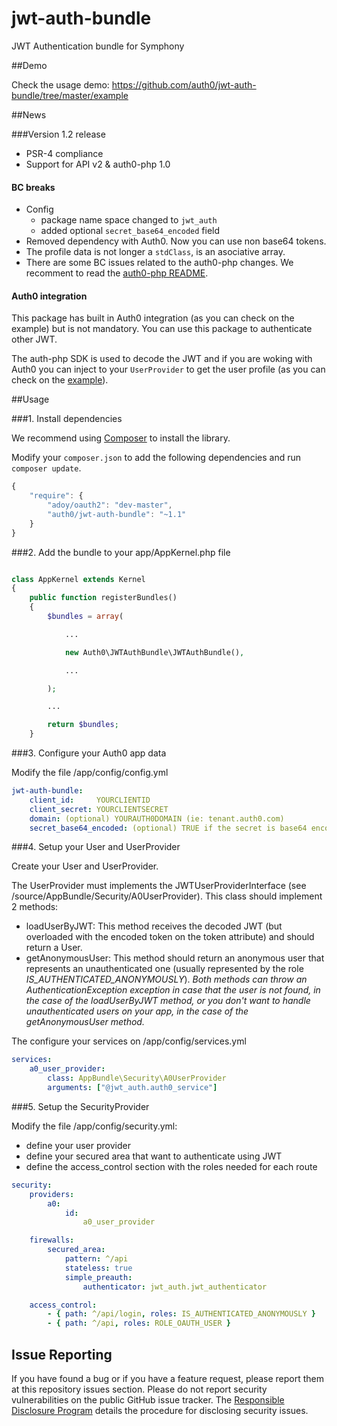 # jwt-auth-bundle

JWT Authentication bundle for Symphony


##Demo

Check the usage demo: https://github.com/auth0/jwt-auth-bundle/tree/master/example

##News

###Version 1.2 release

- PSR-4 compliance
- Support for API v2 & auth0-php 1.0

#### BC breaks

- Config
    - package name space changed to `jwt_auth`
    - added optional `secret_base64_encoded` field
- Removed dependency with Auth0. Now you can use non base64 tokens.
- The profile data is not longer a `stdClass`, is an asociative array.
- There are some BC issues related to the auth0-php changes. We recomment to read the [auth0-php README](https://github.com/auth0/Auth0-PHP).

#### Auth0 integration

This package has built in Auth0 integration (as you can check on the example) but is not mandatory. You can use this package to authenticate other JWT.

The auth-php SDK is used to decode the JWT and if you are woking with Auth0 you can inject to your `UserProvider` to get the user profile (as you can check on the [example](https://github.com/auth0/jwt-auth-bundle/blob/master/example/src/AppBundle/Security/A0UserProvider.php)).

##Usage

###1. Install dependencies

We recommend using [Composer](http://getcomposer.org/doc/01-basic-usage.md) to install the library.

Modify your `composer.json` to add the following dependencies and run `composer update`.

~~~js
{
    "require": {
        "adoy/oauth2": "dev-master",
        "auth0/jwt-auth-bundle": "~1.1"
    }
}
~~~

###2. Add the bundle to your app/AppKernel.php file

~~~php

class AppKernel extends Kernel
{
    public function registerBundles()
    {
        $bundles = array(

            ...

            new Auth0\JWTAuthBundle\JWTAuthBundle(),

            ...

        );

        ...

        return $bundles;
    }

~~~

###3. Configure your Auth0 app data

Modify the file /app/config/config.yml

~~~yml
jwt-auth-bundle:
    client_id:     YOURCLIENTID
    client_secret: YOURCLIENTSECRET
    domain: (optional) YOURAUTH0DOMAIN (ie: tenant.auth0.com)
    secret_base64_encoded: (optional) TRUE if the secret is base64 encoded (true by default as the Auth0 secret)
~~~

###4. Setup your User and UserProvider

Create your User and UserProvider.

The UserProvider must implements the JWTUserProviderInterface (see /source/AppBundle/Security/A0UserProvider). This class should implement 2 methods:
- loadUserByJWT: This method receives the decoded JWT (but overloaded with the encoded token on the token attribute) and should return a User.
- getAnonymousUser: This method should return an anonymous user that represents an unauthenticated one (usually represented by the role *IS_AUTHENTICATED_ANONYMOUSLY*).
*Both methods can throw an AuthenticationException exception in case that the user is not found, in the case of the loadUserByJWT method, or you don't want to handle unauthenticated users on your app, in the case of the getAnonymousUser method.*

The configure your services on /app/config/services.yml

~~~yml
services:
    a0_user_provider:
        class: AppBundle\Security\A0UserProvider
        arguments: ["@jwt_auth.auth0_service"]
~~~

###5. Setup the SecurityProvider

Modify the file /app/config/security.yml:

- define your user provider
- define your secured area that want to authenticate using JWT
- define the access_control section with the roles needed for each route

~~~yml
security:
    providers:
        a0:
            id:
                a0_user_provider

    firewalls:
        secured_area:
            pattern: ^/api
            stateless: true
            simple_preauth:
                authenticator: jwt_auth.jwt_authenticator

    access_control:
        - { path: ^/api/login, roles: IS_AUTHENTICATED_ANONYMOUSLY }
        - { path: ^/api, roles: ROLE_OAUTH_USER }
~~~


## Issue Reporting

If you have found a bug or if you have a feature request, please report them at this repository issues section. Please do not report security vulnerabilities on the public GitHub issue tracker. The [Responsible Disclosure Program](https://auth0.com/whitehat) details the procedure for disclosing security issues.
